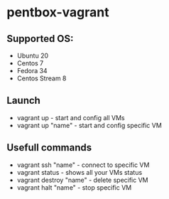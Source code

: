 # pentbox-vagrant

## Supported OS:
- Ubuntu 20
- Centos 7
- Fedora 34
- Centos Stream 8

## Launch
- vagrant up - start and config all VMs
- vagrant up "name" - start and config specific VM

## Usefull commands
- vagrant ssh "name" - connect to specific VM
- vagrant status - shows all your VMs status
- vagrant destroy "name" - delete specific VM
- vagrant halt "name" - stop specific VM

